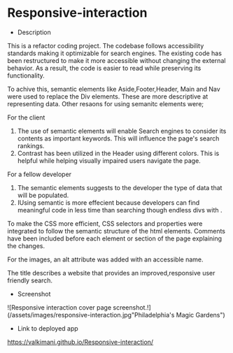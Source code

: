 # Responsive-interaction

<!--Added a description of the refactor project.-->

- Description

This is a refactor coding project. The codebase follows accessibility standards
making it optimizable for search engines. The existing code has been restructured to make it more accessible without changing the external behavior. As a result, the code is easier to read while preserving its functionality.

To achive this, semantic elements like Aside,Footer,Header, Main and Nav were used to replace the Div elements. These are more descriptive at representing data. Other resaons for using semanitc elements were;

For the client

1. The use of semantic elements will enable Search engines to consider its contents as important keywords. This will influence the page's search rankings.
2. Contrast has been utilized in the Header using different colors. This is helpful while helping visually impaired users navigate the page.

For a fellow developer

1. The semantic elements suggests to the developer the type of data that will be populated.
2. IUsing semantic is more effecient because developers can find meaningful code in less time than searching though endless divs with .

To make the CSS more efficient, CSS selectors and properties were integrated to follow the semantic structure of the html elements. Comments have been included before each element or section of the page explaining the changes.

For the images, an alt attribute was added with an accessible name.

The title describes a website that provides an improved,responsive user friendly search.

- Screenshot

![Responsive interaction cover page screenshot.!](/assets/images/responsive-interaction.jpg"Philadelphia's Magic Gardens")

- Link to deployed app

https://valkimani.github.io/Responsive-interaction/
